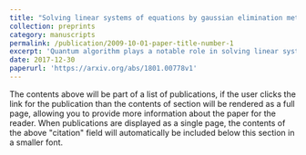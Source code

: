 ```yaml
---
title: "Solving linear systems of equations by gaussian elimination method using Grover's search algorithm: an IBM quantum experience"
collection: preprints
category: manuscripts
permalink: /publication/2009-10-01-paper-title-number-1
excerpt: 'Quantum algorithm plays a notable role in solving linear systems of equations with an exponential speedup over the classical algorithm. Here we demonstrate Gaussian elimination method for solving system of equations by using the well known Grover's quantum search algorithm. The elimination method mainly involves elementary row operations which can be performed by applying particular matrices that can be obtained from Grover's algorithm. We explicitly illustrate the whole process by taking a simple example consisting of a set of equations. '
date: 2017-12-30
paperurl: 'https://arxiv.org/abs/1801.00778v1'
---
```

The contents above will be part of a list of publications, if the user clicks the link for the publication than the contents of section will be rendered as a full page, allowing you to provide more information about the paper for the reader. When publications are displayed as a single page, the contents of the above "citation" field will automatically be included below this section in a smaller font.

